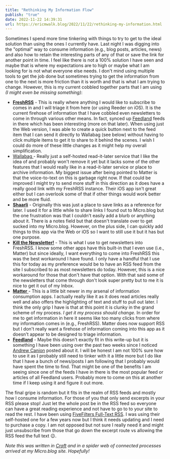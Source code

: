 ```yaml
---
title: "Rethinking My Information Flow"
publish: "true"
date: 2022-11-22 14:39:31
url: https://ericmwalk.blog/2022/11/22/rethinking-my-information.html
---
```

Sometimes I spend more time tinkering with things to try to get to the ideal solution than using the ones I currently have. Last night I was digging into the "optimal" way to consume information (e.g., blog posts, articles, news) and also how to retain the interesting parts of any of that or save the link for another point in time. I feel like there is not a 100% solution I have seen and maybe that is where my expectations are to high or maybe what I am looking for is not what everyone else needs. I don't mind using multiple tools to get the job done but sometimes trying to get the information from one to the next is more friction than it is worth and that is what I am trying to change. However, this is my current cobbled together parts that I am using *(I might even be missing something)*:

- [**FreshRSS**](https://freshrss.org/) - This is really where anything I would like to subscribe to comes in and I will triage it from here (or using Reeder on iOS). It is the current firehose of information that I have cobbled even newsletters to come in through various other means. In fact, synced up [Feedland](http://feedland.org/) feeds in there which has been interesting (more on that later).  When using just the Web version, I was able to create a quick button next to the feed item that I can send it directly to Wallabag (see below) without having to click multiple items to get it to share to it behind the scenes. I wish I could do more of these little changes as it might help my overall simplification.
- [Wallabag ](https://github.com/wallabag/wallabag)- Really just a self-hosted read-it-later service that I like the idea of and probably won't remove it yet but it lacks some of the other features that I would really like in a read-it-later service or place to archive information. My biggest issue after being pointed to Matter is that the voice-to-text on this is garbage right now. If that could be improved I might try to send more stuff in this direction as it does have a really good link with my FreshRSS instance. Their iOS app isn't great either but I can overlook some of that if other things would work better and be more fluid.
- [**Shaarli**](https://github.com/shaarli/Shaarli) - Originally this was just a place to save links as a reference for later. I used it for a little while to share links I found out to Micro.blog but the one frustration was that I couldn't easily add a blurb or anything about it. There is a notes field but that doesn't translate over to get sucked into my Micro.blog. However, on the plus side, I can quickly add things to this app via the Web or iOS so I want to still use it but it has but one purpose.
- [**Kill the Newsletter!**](https://kill-the-newsletter.com/) - This is what I use to get newsletters into FreshRSS. I know some other apps have this built-in that I even use (i.e., Matter) but since ideally, I want everything to come into FreshRSS this was the best workaround I have found. I only have a handful that I use this for today as my preference would be to have an RSS feed from the site I subscribed to as most newsletters do today. However, this is a nice workaround for those that don't have that option. With that said some of the newsletters that come through don't look super pretty but to me it is nice to get it out of my Inbox.
- [**Matter** ](http://getmatter.com/)- This is a little bit newer in my arsenal of information consumption apps. I actually really like it as it does read articles really well and also offers the highlighting of text and stuff to pull out later. I think the only grip I have is that at this point it is clunky in the grand scheme of my process. *I get it my process should change.* In order for me to get information in here it seems like too many clicks from where my information comes in (e.g., FreshRSS). Matter does now support RSS but I don't really want a firehose of information coming into this app as it doesn't appear to be designed to triage information.
- [**Feedland**](http://feedland.org/) - Maybe this doesn't exactly fit in this write-up but it is something I have been using over the past two weeks since I noticed [Andrew Canion](https://canion.blog/) posted about it. I will be honest I am not 100% sure how to use it as I probably still need to tinker with it a little more but I do like that I have a bunch of news/posts I am following that I probably would have spent the time to find. That might be one of the benefits I am seeing since one of the feeds I have in there is the most popular feed or articles of all Feedland users. Probably more to come on this at another time if I keep using it and figure it out more.

The final gripe is random but it fits in the realm of RSS feeds and mostly how I consume information.  For those of you that only send excerpts in your RSS please stop! Just let the whole post be in the RSS feed so everyone can have a great reading experience and not have to go to to your site to read the rest.  I have been using [FiveFilters Full-Text RSS](https://www.fivefilters.org/full-text-rss/). I was using their self-hosted one for a few years now but I think it needs updating and I need to purchase a copy. I am not opposed but not sure I really need it and might just unsubscribe from those that go down the excerpt route vs allowing the RSS feed the full text 😉.

*Note this was written in [Craft](https://craft.do) and in a spider web of connected processes arrived at my Micro.blog site. Hopefully!*
